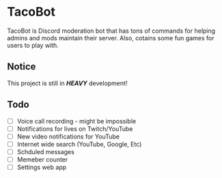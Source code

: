 # TacoBot

TacoBot is Discord moderation bot that has tons of commands for helping admins and mods maintain their server. Also, cotains some fun games for users to play with. 

## Notice
This project is still in ***HEAVY*** development!

## Todo
- [ ] Voice call recording - might be impossible 
- [ ] Notifications for lives on Twitch/YouTube
- [ ] New video notifications for YouTube
- [ ] Internet wide search (YouTube, Google, Etc)
- [ ] Schduled messages
- [ ] Memeber counter
- [ ] Settings web app
